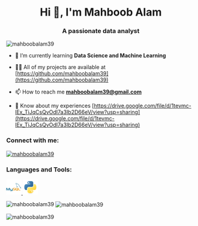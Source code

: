 <h1 align="center">Hi 👋, I'm Mahboob Alam</h1>
<h3 align="center">A passionate data analyst</h3>

<p align="left"> <img src="https://komarev.com/ghpvc/?username=mahboobalam39&label=Profile%20views&color=0e75b6&style=flat" alt="mahboobalam39" /> </p>

- 🌱 I’m currently learning **Data Science and Machine Learning**

- 👨‍💻 All of my projects are available at [https://github.com/mahboobalam39](https://github.com/mahboobalam39)

- 📫 How to reach me **mahboobalam39@gmail.com**

- 📄 Know about my experiences [https://drive.google.com/file/d/1tevmc-lEx_TiJqCsQvOdI7a3Ib2D66eV/view?usp=sharing](https://drive.google.com/file/d/1tevmc-lEx_TiJqCsQvOdI7a3Ib2D66eV/view?usp=sharing)

<h3 align="left">Connect with me:</h3>
<p align="left">
<a href="https://linkedin.com/in/mahboobalam39" target="blank"><img align="center" src="https://raw.githubusercontent.com/rahuldkjain/github-profile-readme-generator/master/src/images/icons/Social/linked-in-alt.svg" alt="mahboobalam39" height="30" width="40" /></a>
</p>

<h3 align="left">Languages and Tools:</h3>
<p align="left"> <a href="https://www.mysql.com/" target="_blank" rel="noreferrer"> <img src="https://raw.githubusercontent.com/devicons/devicon/master/icons/mysql/mysql-original-wordmark.svg" alt="mysql" width="40" height="40"/> </a> <a href="https://www.python.org" target="_blank" rel="noreferrer"> <img src="https://raw.githubusercontent.com/devicons/devicon/master/icons/python/python-original.svg" alt="python" width="40" height="40"/> </a> </p>

<p><img align="left" src="https://github-readme-stats.vercel.app/api/top-langs?username=mahboobalam39&show_icons=true&locale=en&layout=compact" alt="mahboobalam39" /></p>

<p>&nbsp;<img align="center" src="https://github-readme-stats.vercel.app/api?username=mahboobalam39&show_icons=true&locale=en" alt="mahboobalam39" /></p>

<p><img align="center" src="https://github-readme-streak-stats.herokuapp.com/?user=mahboobalam39&" alt="mahboobalam39" /></p>
